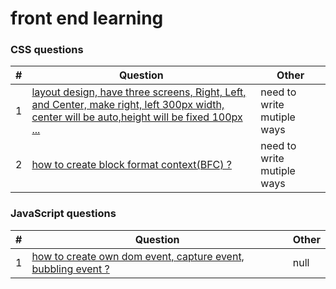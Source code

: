 front end learning
========

### CSS questions

| # | Question | Other |
|---| -------- | ----- |
|1|[layout design, have three screens, Right, Left, and Center, make right, left 300px width, center will be auto,height will be fixed 100px  ... ](./css/layoutQuestion/layout.html)| need to write mutiple ways|
|2|[how to create block format context(BFC) ?  ](./css/box/box.html)| need to write mutiple ways|

### JavaScript questions

| # | Question | Other |
|---| -------- | ----- |
|1|[how to create own dom event, capture event, bubbling event ?  ](./JavaScript/event/event.html)| null |
